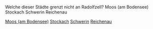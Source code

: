 Welche dieser Städte grenzt nicht an Radolfzell?
Moos (am Bodensee)
Stockach
Schwerin
Reichenau

[Moos (am Bodensee)](https://www.youtube.com/watch?v=R8MWKsheHxk)
[Stockach](https://www.youtube.com/watch?v=R8MWKsheHxk)
[Schwerin](https://www.youtube.com/watch?v=XRr1kaXKBsU)
[Reichenau](https://www.youtube.com/watch?v=R8MWKsheHxk)